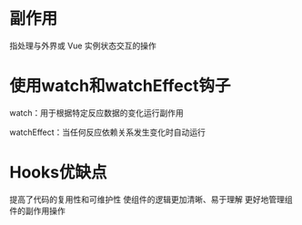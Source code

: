 # 副作用
指处理与外界或 Vue 实例状态交互的操作

# 使用watch和watchEffect钩子
watch：用于根据特定反应数据的变化运行副作用

watchEffect：当任何反应依赖关系发生变化时自动运行

# Hooks优缺点
提高了代码的复用性和可维护性
使组件的逻辑更加清晰、易于理解
更好地管理组件的副作用操作





